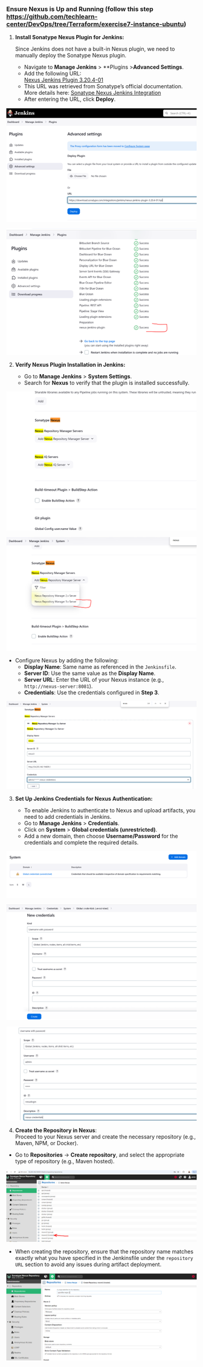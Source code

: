 ### Ensure Nexus is Up and Running (follow this step https://github.com/techlearn-center/DevOps/tree/Terraform/exercise7-instance-ubuntu)

1. **Install Sonatype Nexus Plugin for Jenkins:**

   Since Jenkins does not have a built-in Nexus plugin, we need to manually deploy the Sonatype Nexus plugin.

   - Navigate to **Manage Jenkins** > **Plugins >**Advanced Settings**.
   - Add the following URL:  
     [Nexus Jenkins Plugin 3.20.4-01](https://download.sonatype.com/integrations/jenkins/nexus-jenkins-plugin-3.20.4-01.hpi)
   - This URL was retrieved from Sonatype’s official documentation.  
     More details here: [Sonatype Nexus Jenkins Integration](https://help.sonatype.com/en/sonatype-platform-plugin-for-jenkins.html)
   - After entering the URL, click **Deploy**.


 ![image info](images/nexus-jenkins-installation.PNG)

![image info](images/nexus-jenkins-plugin.PNG)



2. **Verify Nexus Plugin Installation in Jenkins:**

   - Go to **Manage Jenkins** > **System Settings**.
   - Search for **Nexus** to verify that the plugin is installed successfully.


![image info](images/nexus-systems.PNG)


![image info](images/nexus-systems2.PNG)

- Configure Nexus by adding the following:
     - **Display Name**: Same name as referenced in the `Jenkinsfile`.
     - **Server ID**: Use the same value as the **Display Name**.
     - **Server URL**: Enter the URL of your Nexus instance (e.g., `http://nexus-server:8081`).
     - **Credentials**: Use the credentials configured in **Step 3**.

![image info](images/neus-jenkins-config.PNG)

3. **Set Up Jenkins Credentials for Nexus Authentication:**

   - To enable Jenkins to authenticate to Nexus and upload artifacts, you need to add credentials in Jenkins.
   - Go to **Manage Jenkins** > **Credentials**.
   - Click on **System** > **Global credentials (unrestricted)**.
   - Add a new domain, then choose **Username/Password** for the credentials and complete the required details.

![image info](images/add-credential.PNG)

![image info](images/add-credential2.PNG)

![image info](images/add-cred3.PNG)


4.  **Create the Repository in Nexus**:  
   Proceed to your Nexus server and create the necessary repository (e.g., Maven, NPM, or Docker).  
   - Go to **Repositories** -> **Create repository**, and select the appropriate type of repository (e.g., Maven hosted).

![image info](images/nexus-interface-repo.PNG)

   - When creating the repository, ensure that the repository name matches exactly what you have specified in the Jenkinsfile under the `repository URL` section to avoid any issues during artifact deployment.

![image info](images/nexus-create-repo.PNG)
